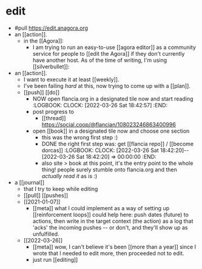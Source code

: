 # edit

- #pull https://edit.anagora.org
- an [[action]].
  - in the [[Agora]]:
    - I am trying to run an easy-to-use [[agora editor]] as a community service for people to [[edit the Agora]] if they don't currently have another host. As of the time of writing, I'm using [[silverbullet]]:
- an [[action]].
	- I want to execute it at least [[weekly]].
	- I've been failing *hard* at this, now trying to come up with a [[plan]].
	- [[push]] [[do]]
		- NOW open flancia.org in a designated tile now and start reading
		  :LOGBOOK:
		  CLOCK: [2022-03-26 Sat 18:42:57]
		  :END:
		- post progress to
			- [[thread]] https://social.coop/@flancian/108023246863400996
		- open [[book]] in a designated tile now and choose one section
			- this was the wrong first step :)
			- DONE the right first step was: get [[flancia repo]] / [[become dorcas]]
			  :LOGBOOK:
			  CLOCK: [2022-03-26 Sat 18:42:20]--[2022-03-26 Sat 18:42:20] =>  00:00:00
			  :END:
			- also site > book at this point, it's the entry point to the whole thing! people surely stumble onto flancia.org and then *actually read it* as is :)
- a [[journal]]
	- that I try to keep while editing
	- [[pull]] [[pushes]]
	- [[2021-01-07]]
		- [[meta]] what I could implement as a way of setting up [[reinforcement loops]] could help here: push dates (future) to actions, then write in the target context (the action) as a log that 'acks' the incoming pushes -- or don't, and they'll show up as unfulfilled.
	- [[2022-03-26]]
		- [[meta]] wow, I can't believe it's been [[more than a year]] since I wrote that I needed to edit more, then proceeded not to edit.
		- just run [[editing]]

